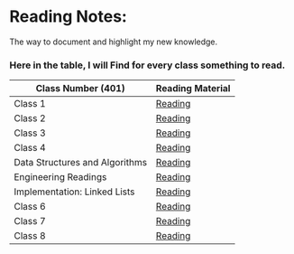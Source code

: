 # Reading Notes:

The way to document and highlight my new knowledge. 
### Here in the table, I will Find for every class something to read.

| Class Number (401) | Reading Material |
| ------------ | ---------------- | 
|  Class 1   | [Reading](class1.md) | 
|  Class 2   | [Reading](class2.md) |
|  Class 3   | [Reading](class3.md) | 
|  Class 4   | [Reading](class4.md) |  
|  Data Structures and Algorithms  | [Reading](Data%20Structures%20and%20Algorithms.md) | 
|  Engineering Readings  | [Reading](Engineering%20Readings.md) | 
|  Implementation: Linked Lists   | [Reading](Implementation%3A%20Linked%20Lists.md) | 
|  Class 6   | [Reading](class6.md) |
|  Class 7   | [Reading](class7.md) |
|  Class 8   | [Reading](class8.md) |